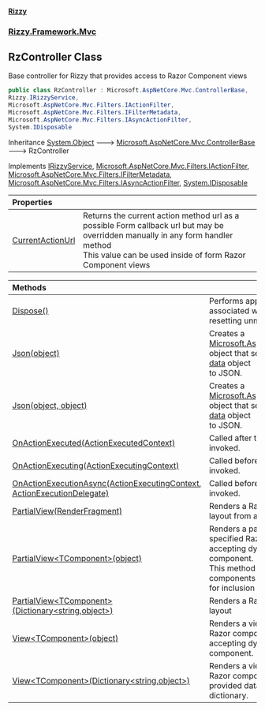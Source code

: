 #### [Rizzy](index 'index')
### [Rizzy.Framework.Mvc](Rizzy.Framework.Mvc 'Rizzy.Framework.Mvc')

## RzController Class

Base controller for Rizzy that provides access to Razor Component views

```csharp
public class RzController : Microsoft.AspNetCore.Mvc.ControllerBase,
Rizzy.IRizzyService,
Microsoft.AspNetCore.Mvc.Filters.IActionFilter,
Microsoft.AspNetCore.Mvc.Filters.IFilterMetadata,
Microsoft.AspNetCore.Mvc.Filters.IAsyncActionFilter,
System.IDisposable
```

Inheritance [System.Object](https://docs.microsoft.com/en-us/dotnet/api/System.Object 'System.Object') &#129106; [Microsoft.AspNetCore.Mvc.ControllerBase](https://docs.microsoft.com/en-us/dotnet/api/Microsoft.AspNetCore.Mvc.ControllerBase 'Microsoft.AspNetCore.Mvc.ControllerBase') &#129106; RzController

Implements [IRizzyService](Rizzy.IRizzyService 'Rizzy.IRizzyService'), [Microsoft.AspNetCore.Mvc.Filters.IActionFilter](https://docs.microsoft.com/en-us/dotnet/api/Microsoft.AspNetCore.Mvc.Filters.IActionFilter 'Microsoft.AspNetCore.Mvc.Filters.IActionFilter'), [Microsoft.AspNetCore.Mvc.Filters.IFilterMetadata](https://docs.microsoft.com/en-us/dotnet/api/Microsoft.AspNetCore.Mvc.Filters.IFilterMetadata 'Microsoft.AspNetCore.Mvc.Filters.IFilterMetadata'), [Microsoft.AspNetCore.Mvc.Filters.IAsyncActionFilter](https://docs.microsoft.com/en-us/dotnet/api/Microsoft.AspNetCore.Mvc.Filters.IAsyncActionFilter 'Microsoft.AspNetCore.Mvc.Filters.IAsyncActionFilter'), [System.IDisposable](https://docs.microsoft.com/en-us/dotnet/api/System.IDisposable 'System.IDisposable')

| Properties | |
| :--- | :--- |
| [CurrentActionUrl](Rizzy.Framework.Mvc.RzController.CurrentActionUrl 'Rizzy.Framework.Mvc.RzController.CurrentActionUrl') | Returns the current action method url as a possible Form callback url but may be overridden manually in any form handler method<br/>This value can be used inside of form Razor Component views |

| Methods | |
| :--- | :--- |
| [Dispose()](Rizzy.Framework.Mvc.RzController.Dispose() 'Rizzy.Framework.Mvc.RzController.Dispose()') | Performs application-defined tasks associated with freeing, releasing, or resetting unmanaged resources. |
| [Json(object)](Rizzy.Framework.Mvc.RzController.Json(object) 'Rizzy.Framework.Mvc.RzController.Json(object)') | Creates a [Microsoft.AspNetCore.Mvc.JsonResult](https://docs.microsoft.com/en-us/dotnet/api/Microsoft.AspNetCore.Mvc.JsonResult 'Microsoft.AspNetCore.Mvc.JsonResult') object that serializes the specified [data](Rizzy.Framework.Mvc.RzController.Json(object)#Rizzy.Framework.Mvc.RzController.Json(object).data 'Rizzy.Framework.Mvc.RzController.Json(object).data') object<br/>to JSON. |
| [Json(object, object)](Rizzy.Framework.Mvc.RzController.Json(object,object) 'Rizzy.Framework.Mvc.RzController.Json(object, object)') | Creates a [Microsoft.AspNetCore.Mvc.JsonResult](https://docs.microsoft.com/en-us/dotnet/api/Microsoft.AspNetCore.Mvc.JsonResult 'Microsoft.AspNetCore.Mvc.JsonResult') object that serializes the specified [data](Rizzy.Framework.Mvc.RzController.Json(object,object)#Rizzy.Framework.Mvc.RzController.Json(object,object).data 'Rizzy.Framework.Mvc.RzController.Json(object, object).data') object<br/>to JSON. |
| [OnActionExecuted(ActionExecutedContext)](Rizzy.Framework.Mvc.RzController.OnActionExecuted(Microsoft.AspNetCore.Mvc.Filters.ActionExecutedContext) 'Rizzy.Framework.Mvc.RzController.OnActionExecuted(Microsoft.AspNetCore.Mvc.Filters.ActionExecutedContext)') | Called after the action method is invoked. |
| [OnActionExecuting(ActionExecutingContext)](Rizzy.Framework.Mvc.RzController.OnActionExecuting(Microsoft.AspNetCore.Mvc.Filters.ActionExecutingContext) 'Rizzy.Framework.Mvc.RzController.OnActionExecuting(Microsoft.AspNetCore.Mvc.Filters.ActionExecutingContext)') | Called before the action method is invoked. |
| [OnActionExecutionAsync(ActionExecutingContext, ActionExecutionDelegate)](Rizzy.Framework.Mvc.RzController.OnActionExecutionAsync(Microsoft.AspNetCore.Mvc.Filters.ActionExecutingContext,Microsoft.AspNetCore.Mvc.Filters.ActionExecutionDelegate) 'Rizzy.Framework.Mvc.RzController.OnActionExecutionAsync(Microsoft.AspNetCore.Mvc.Filters.ActionExecutingContext, Microsoft.AspNetCore.Mvc.Filters.ActionExecutionDelegate)') | Called before the action method is invoked. |
| [PartialView(RenderFragment)](Rizzy.Framework.Mvc.RzController.PartialView(Microsoft.AspNetCore.Components.RenderFragment) 'Rizzy.Framework.Mvc.RzController.PartialView(Microsoft.AspNetCore.Components.RenderFragment)') | Renders a Razor component without a layout from a RenderFragment |
| [PartialView&lt;TComponent&gt;(object)](Rizzy.Framework.Mvc.RzController.PartialView_TComponent_(object) 'Rizzy.Framework.Mvc.RzController.PartialView<TComponent>(object)') | Renders a partial view using the specified Razor component, optionally accepting dynamic data to pass to the component.<br/>This method is intended for rendering components without a layout, suitable for inclusion in other views. |
| [PartialView&lt;TComponent&gt;(Dictionary&lt;string,object&gt;)](Rizzy.Framework.Mvc.RzController.PartialView_TComponent_(System.Collections.Generic.Dictionary_string,object_) 'Rizzy.Framework.Mvc.RzController.PartialView<TComponent>(System.Collections.Generic.Dictionary<string,object>)') | Renders a Razor component without a layout |
| [View&lt;TComponent&gt;(object)](Rizzy.Framework.Mvc.RzController.View_TComponent_(object) 'Rizzy.Framework.Mvc.RzController.View<TComponent>(object)') | Renders a view using the specified Razor component, optionally accepting dynamic data to pass to the component. |
| [View&lt;TComponent&gt;(Dictionary&lt;string,object&gt;)](Rizzy.Framework.Mvc.RzController.View_TComponent_(System.Collections.Generic.Dictionary_string,object_) 'Rizzy.Framework.Mvc.RzController.View<TComponent>(System.Collections.Generic.Dictionary<string,object>)') | Renders a view using the specified Razor component with explicitly provided data in the form of a dictionary. |
